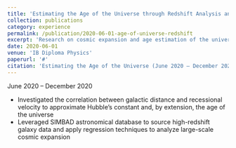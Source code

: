 ```yaml
---
title: 'Estimating the Age of the Universe through Redshift Analysis and Hubble’s Law (Course – IB Diploma Physics)'
collection: publications
category: experience
permalink: /publication/2020-06-01-age-of-universe-redshift
excerpt: 'Research on cosmic expansion and age estimation of the universe using Hubble’s Law.'
date: 2020-06-01
venue: 'IB Diploma Physics'
paperurl: '#'
citation: 'Estimating the Age of the Universe (June 2020 – December 2020)'
---
```


June 2020 – December 2020

- Investigated the correlation between galactic distance and recessional velocity to approximate Hubble’s constant and, by extension, the age of the universe  
- Leveraged SIMBAD astronomical database to source high-redshift galaxy data and apply regression techniques to analyze large-scale cosmic expansion  
